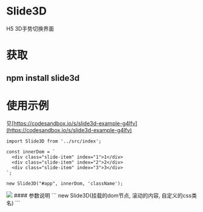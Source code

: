 # Slide3D
H5 3D手势切换界面
# 获取
## npm install slide3d
# 使用示例
见[https://codesandbox.io/s/slide3d-example-g4lfv](https://codesandbox.io/s/slide3d-example-g4lfv)
```
import Slide3D from '../src/index';

const innerDom = `
  <div class="slide-item" index="1">1</div>
  <div class="slide-item" index="2">2</div>
  <div class="slide-item" index="3">3</div>
`;

new Slide3D("#app", innerDom, 'className');
```
<img src="https://s2.ax1x.com/2019/10/03/uw2U0g.gif" />
#### 参数说明
```
new Slide3D(挂载的dom节点, 滚动的内容, 自定义的css类名)
```